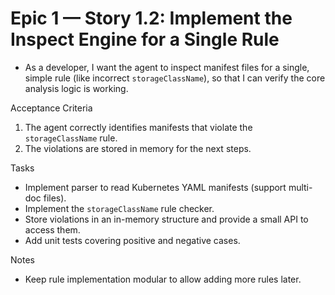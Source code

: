 # Epic 1 — Story 1.2: Implement the Inspect Engine for a Single Rule

- As a developer, I want the agent to inspect manifest files for a single, simple rule (like incorrect `storageClassName`), so that I can verify the core analysis logic is working.

Acceptance Criteria

1. The agent correctly identifies manifests that violate the `storageClassName` rule.
2. The violations are stored in memory for the next steps.

Tasks

- Implement parser to read Kubernetes YAML manifests (support multi-doc files).
- Implement the `storageClassName` rule checker.
- Store violations in an in-memory structure and provide a small API to access them.
- Add unit tests covering positive and negative cases.

Notes

- Keep rule implementation modular to allow adding more rules later.
